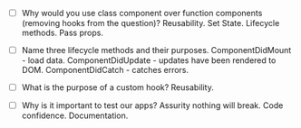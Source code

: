 - [ ] Why would you use class component over function components (removing hooks from the question)?
    Reusability. Set State. Lifecycle methods. Pass props.


- [ ] Name three lifecycle methods and their purposes.
    ComponentDidMount - load data.
    ComponentDidUpdate - updates have been rendered to DOM.
    ComponentDidCatch - catches errors.
    

- [ ] What is the purpose of a custom hook?
    Reusability.


- [ ] Why is it important to test our apps?
    Assurity nothing will break. Code confidence. Documentation.